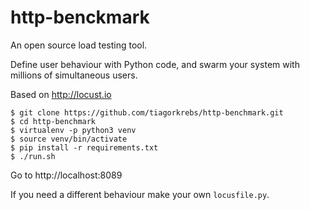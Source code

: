 # http-benckmark

An open source load testing tool.

Define user behaviour with Python code, and swarm your system with millions of simultaneous users.

Based on http://locust.io

```console
$ git clone https://github.com/tiagorkrebs/http-benchmark.git
$ cd http-benchmark
$ virtualenv -p python3 venv
$ source venv/bin/activate
$ pip install -r requirements.txt
$ ./run.sh
```

Go to http://localhost:8089

If you need a different behaviour make your own `locusfile.py`.
